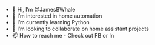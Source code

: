 - 👋 Hi, I’m @JamesBWhale
- 👀 I’m interested in home automation
- 🌱 I’m currently learning Python
- 💞️ I’m looking to collaborate on home assistant projects
- 📫 How to reach me - Check out FB or In

<!---
JamesBWhale/JamesBWhale is a ✨ special ✨ repository because its `README.md` (this file) appears on your GitHub profile.
You can click the Preview link to take a look at your changes.
--->
